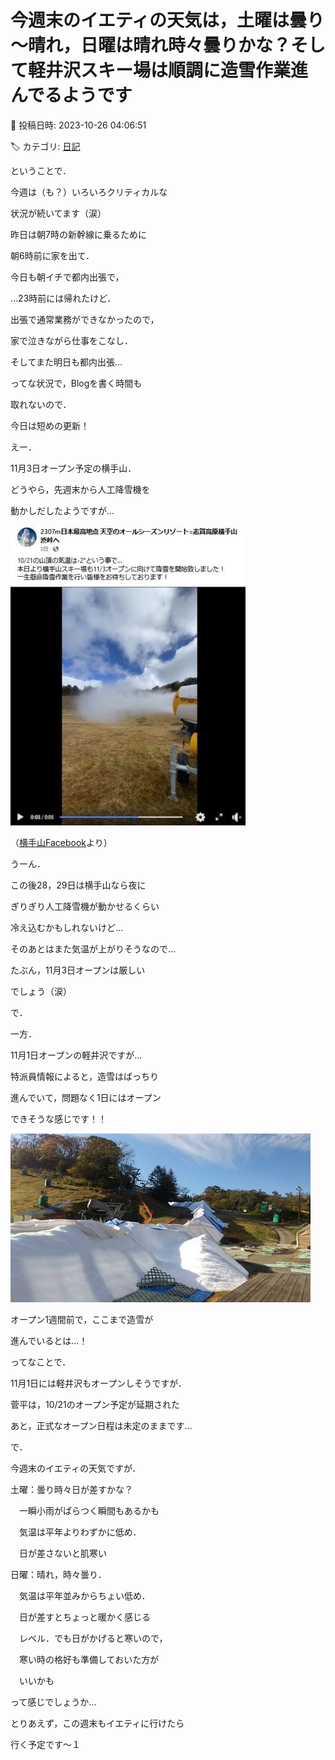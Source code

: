 # 今週末のイエティの天気は，土曜は曇り～晴れ，日曜は晴れ時々曇りかな？そして軽井沢スキー場は順調に造雪作業進んでるようです

📅 投稿日時: 2023-10-26 04:06:51

🏷️ カテゴリ: [日記](cc4b5682fb7b8b144980957a978653fb0.md)

ということで．


今週は（も？）いろいろクリティカルな


状況が続いてます（涙）





昨日は朝7時の新幹線に乗るために


朝6時前に家を出て．


今日も朝イチで都内出張で，


…23時前には帰れたけど．


出張で通常業務ができなかったので，


家で泣きながら仕事をこなし．


そしてまた明日も都内出張…





ってな状況で，Blogを書く時間も


取れないので．


今日は短めの更新！





えー．


11月3日オープン予定の横手山．


どうやら，先週末から人工降雪機を


動かしだしたようですが…




![771977ebc820fdb203f42d533f3ec051.jpg](images/771977ebc820fdb203f42d533f3ec051.jpg)




（[横手山Facebook](https://www.facebook.com/yokoteyama2307/)より）





うーん．


この後28，29日は横手山なら夜に


ぎりぎり人工降雪機が動かせるくらい


冷え込むかもしれないけど…


そのあとはまた気温が上がりそうなので…


たぶん，11月3日オープンは厳しい


でしょう（涙）





で．


一方．


11月1日オープンの軽井沢ですが…


特派員情報によると，造雪はばっちり


進んでいて，問題なく1日にはオープン


できそうな感じです！！




![010415193ec00562927c1ff94d34574f.jpg](images/010415193ec00562927c1ff94d34574f.jpg)







オープン1週間前で，ここまで造雪が


進んでいるとは…！





ってなことで．


11月1日には軽井沢もオープンしそうですが．


菅平は，10/21のオープン予定が延期された


あと，正式なオープン日程は未定のままです…





で．


今週末のイエティの天気ですが．





土曜：曇り時々日が差すかな？


　一瞬小雨がぱらつく瞬間もあるかも


　気温は平年よりわずかに低め．


　日が差さないと肌寒い





日曜：晴れ，時々曇り．


　気温は平年並みからちょい低め．


　日が差すとちょっと暖かく感じる


　レベル．でも日がかげると寒いので，


　寒い時の格好も準備しておいた方が


　いいかも





って感じでしょうか…





とりあえず，この週末もイエティに行けたら


行く予定です～１
